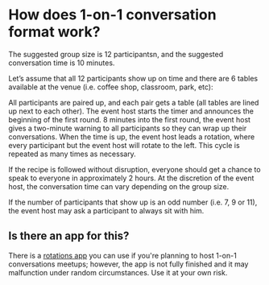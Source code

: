 # How does 1-on-1 conversation format work?
The suggested group size is 12 participantsn, and the suggested conversation time is 10 minutes.

Let’s assume that all 12 participants show up on time and there are 6 tables available at the venue (i.e. coffee shop, classroom, park, etc):

All participants are paired up, and each pair gets a table (all tables are lined up next to each other).
The event host starts the timer and announces the beginning of the first round.
8 minutes into the first round, the event host gives a two-minute warning to all participants so they can wrap up their conversations.
When the time is up, the event host leads a rotation, where every participant but the event host will rotate to the left.
This cycle is repeated as many times as necessary.

If the recipe is followed without disruption, everyone should get a chance to speak to everyone in approximately 2 hours.
At the discretion of the event host, the conversation time can vary depending on the group size.

If the number of participants that show up is an odd number (i.e. 7, 9 or 11), the event host may ask a participant to always sit with him.

## Is there an app for this?
There is a [rotations app](http://rotationsapp.com) you can use if you're planning to host 1-on-1 conversations meetups; however, the app is not fully finished and it may malfunction under
random circumstances. Use it at your own risk.
